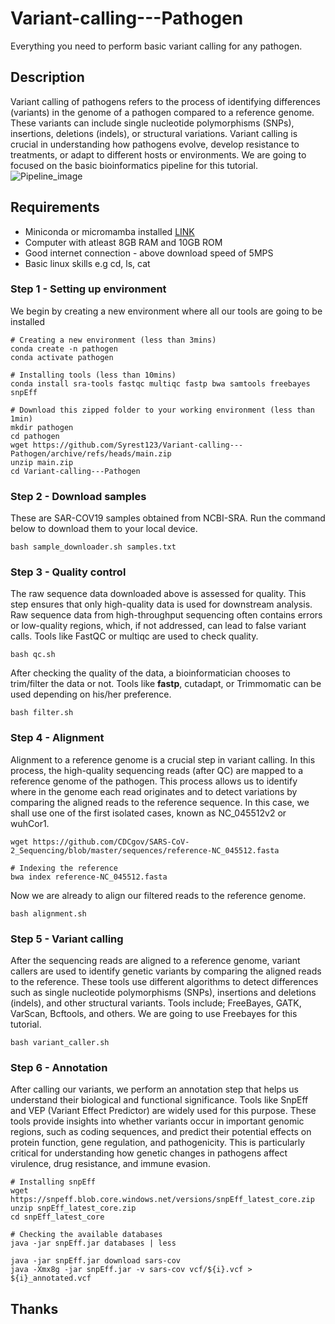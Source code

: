 # Variant-calling---Pathogen
Everything you need to perform basic variant calling for any pathogen.

## Description
Variant calling of pathogens refers to the process of identifying differences (variants) in the genome of a pathogen compared to a reference genome. These variants can include single nucleotide polymorphisms (SNPs), insertions, deletions (indels), or structural variations. Variant calling is crucial in understanding how pathogens evolve, develop resistance to treatments, or adapt to different hosts or environments. We are going to focused on the basic bioinformatics pipeline for this tutorial.
![Pipeline_image](https://github.com/user-attachments/assets/54ad9c9f-3ca6-423f-b714-2aa01fe6f508)

## Requirements
* Miniconda or micromamba installed [LINK](https://docs.anaconda.com/miniconda/#miniconda-latest-installer-links)
* Computer with atleast 8GB RAM and 10GB ROM
* Good internet connection - above download speed of 5MPS
* Basic linux skills e.g cd, ls, cat

### Step 1 - Setting up environment
We begin by creating a new environment where all our tools are going to be installed
```
# Creating a new environment (less than 3mins)
conda create -n pathogen
conda activate pathogen

# Installing tools (less than 10mins)
conda install sra-tools fastqc multiqc fastp bwa samtools freebayes snpEff

# Download this zipped folder to your working environment (less than 1min)
mkdir pathogen
cd pathogen
wget https://github.com/Syrest123/Variant-calling---Pathogen/archive/refs/heads/main.zip
unzip main.zip
cd Variant-calling---Pathogen
```
### Step 2 - Download samples
These are SAR-COV19 samples obtained from NCBI-SRA. Run the command below to download them to your local device.
```
bash sample_downloader.sh samples.txt
```
### Step 3 - Quality control
The raw sequence data downloaded above is assessed for quality. This step ensures that only high-quality data is used for downstream analysis. Raw sequence data from high-throughput sequencing often contains errors or low-quality regions, which, if not addressed, can lead to false variant calls. Tools like FastQC or multiqc are used to check quality.
```
bash qc.sh
```
After checking the quality of the data, a bioinformatician chooses to trim/filter the data or not. Tools like **fastp**, cutadapt, or Trimmomatic can be used depending on his/her preference. 
```
bash filter.sh
```
### Step 4 - Alignment
Alignment to a reference genome is a crucial step in variant calling. In this process, the high-quality sequencing reads (after QC) are mapped to a reference genome of the pathogen. This process allows us to identify where in the genome each read originates and to detect variations by comparing the aligned reads to the reference sequence. In this case, we shall use one of the first isolated cases, known as NC_045512v2 or wuhCor1.
```
wget https://github.com/CDCgov/SARS-CoV-2_Sequencing/blob/master/sequences/reference-NC_045512.fasta

# Indexing the reference
bwa index reference-NC_045512.fasta
```
Now we are already to align our filtered reads to the reference genome.
```
bash alignment.sh
```
### Step 5 - Variant calling
After the sequencing reads are aligned to a reference genome, variant callers are used to identify genetic variants by comparing the aligned reads to the reference. These tools use different algorithms to detect differences such as single nucleotide polymorphisms (SNPs), insertions and deletions (indels), and other structural variants. Tools include; FreeBayes, GATK, VarScan, Bcftools, and others. We are going to use Freebayes for this tutorial.
```
bash variant_caller.sh
```
### Step 6 - Annotation
After calling our variants, we perform an annotation step that helps us understand their biological and functional significance. Tools like SnpEff and VEP (Variant Effect Predictor) are widely used for this purpose. These tools provide insights into whether variants occur in important genomic regions, such as coding sequences, and predict their potential effects on protein function, gene regulation, and pathogenicity. This is particularly critical for understanding how genetic changes in pathogens affect virulence, drug resistance, and immune evasion.
```
# Installing snpEff
wget https://snpeff.blob.core.windows.net/versions/snpEff_latest_core.zip
unzip snpEff_latest_core.zip
cd snpEff_latest_core

# Checking the available databases
java -jar snpEff.jar databases | less

java -jar snpEff.jar download sars-cov
java -Xmx8g -jar snpEff.jar -v sars-cov vcf/${i}.vcf > ${i}_annotated.vcf
```
## Thanks


